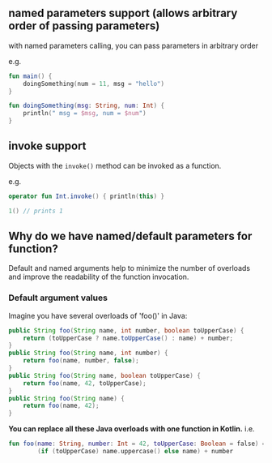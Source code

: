 

## named parameters support (allows arbitrary order of passing parameters)

with named parameters calling, you can pass parameters in arbitrary order

e.g.
```kotlin
fun main() {
	doingSomething(num = 11, msg = "hello")
}

fun doingSomething(msg: String, num: Int) {
    println(" msg = $msg, num = $num")
}
```

## invoke support

Objects with the `invoke()` method can be invoked as a function.

e.g.
```kotlin
operator fun Int.invoke() { println(this) }

1() // prints 1
```

## Why do we have named/default parameters for function?

Default and named arguments help to minimize the number of overloads and improve the readability of the function invocation.

### Default argument values

Imagine you have several overloads of 'foo()' in Java:
```java
public String foo(String name, int number, boolean toUpperCase) {
    return (toUpperCase ? name.toUpperCase() : name) + number;
}
public String foo(String name, int number) {
    return foo(name, number, false);
}
public String foo(String name, boolean toUpperCase) {
    return foo(name, 42, toUpperCase);
}
public String foo(String name) {
    return foo(name, 42);
}
```

**You can replace all these Java overloads with one function in Kotlin.**
i.e.
```kotlin
fun foo(name: String, number: Int = 42, toUpperCase: Boolean = false) =
        (if (toUpperCase) name.uppercase() else name) + number
```
